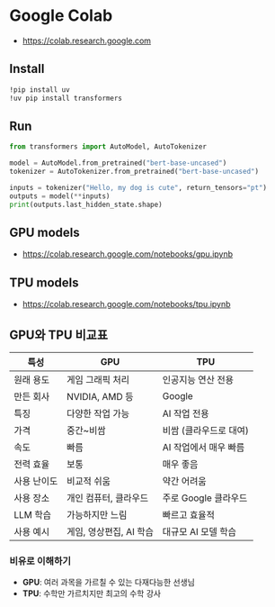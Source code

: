 # Google Colab
- https://colab.research.google.com

## Install
```sh
!pip install uv
!uv pip install transformers
```

## Run
```py
from transformers import AutoModel, AutoTokenizer

model = AutoModel.from_pretrained("bert-base-uncased")
tokenizer = AutoTokenizer.from_pretrained("bert-base-uncased")

inputs = tokenizer("Hello, my dog is cute", return_tensors="pt")
outputs = model(**inputs)
print(outputs.last_hidden_state.shape)
```

## GPU models
- https://colab.research.google.com/notebooks/gpu.ipynb

## TPU models
- https://colab.research.google.com/notebooks/tpu.ipynb

## GPU와 TPU 비교표

| 특성 | GPU | TPU |
|------|-----|-----|
| 원래 용도 | 게임 그래픽 처리 | 인공지능 연산 전용 |
| 만든 회사 | NVIDIA, AMD 등 | Google |
| 특징 | 다양한 작업 가능 | AI 작업 전용 |
| 가격 | 중간~비쌈 | 비쌈 (클라우드로 대여) |
| 속도 | 빠름 | AI 작업에서 매우 빠름 |
| 전력 효율 | 보통 | 매우 좋음 |
| 사용 난이도 | 비교적 쉬움 | 약간 어려움 |
| 사용 장소 | 개인 컴퓨터, 클라우드 | 주로 Google 클라우드 |
| LLM 학습 | 가능하지만 느림 | 빠르고 효율적 |
| 사용 예시 | 게임, 영상편집, AI 학습 | 대규모 AI 모델 학습 |

### 비유로 이해하기
- **GPU**: 여러 과목을 가르칠 수 있는 다재다능한 선생님
- **TPU**: 수학만 가르치지만 최고의 수학 강사

